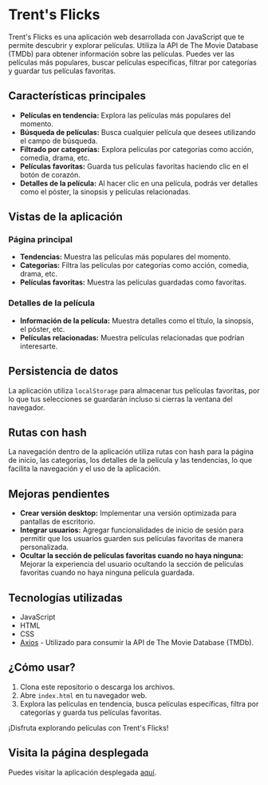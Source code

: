 # Trent's Flicks

Trent's Flicks es una aplicación web desarrollada con JavaScript que te permite descubrir y explorar películas. Utiliza la API de The Movie Database (TMDb) para obtener información sobre las películas. Puedes ver las películas más populares, buscar películas específicas, filtrar por categorías y guardar tus películas favoritas.

## Características principales

- **Películas en tendencia:** Explora las películas más populares del momento.
- **Búsqueda de películas:** Busca cualquier película que desees utilizando el campo de búsqueda.
- **Filtrado por categorías:** Explora películas por categorías como acción, comedia, drama, etc.
- **Películas favoritas:** Guarda tus películas favoritas haciendo clic en el botón de corazón.
- **Detalles de la película:** Al hacer clic en una película, podrás ver detalles como el póster, la sinopsis y películas relacionadas.

## Vistas de la aplicación

### Página principal
- **Tendencias:** Muestra las películas más populares del momento.
- **Categorías:** Filtra las películas por categorías como acción, comedia, drama, etc.
- **Películas favoritas:** Muestra las películas guardadas como favoritas.

### Detalles de la película
- **Información de la película:** Muestra detalles como el título, la sinopsis, el póster, etc.
- **Películas relacionadas:** Muestra películas relacionadas que podrían interesarte.

## Persistencia de datos

La aplicación utiliza `localStorage` para almacenar tus películas favoritas, por lo que tus selecciones se guardarán incluso si cierras la ventana del navegador.

## Rutas con hash

La navegación dentro de la aplicación utiliza rutas con hash para la página de inicio, las categorías, los detalles de la película y las tendencias, lo que facilita la navegación y el uso de la aplicación.

## Mejoras pendientes

- **Crear versión desktop:** Implementar una versión optimizada para pantallas de escritorio.
- **Integrar usuarios:** Agregar funcionalidades de inicio de sesión para permitir que los usuarios guarden sus películas favoritas de manera personalizada.
- **Ocultar la sección de películas favoritas cuando no haya ninguna:** Mejorar la experiencia del usuario ocultando la sección de películas favoritas cuando no haya ninguna película guardada.

## Tecnologías utilizadas

- JavaScript
- HTML
- CSS
- [Axios](https://github.com/axios/axios) - Utilizado para consumir la API de The Movie Database (TMDb).

## ¿Cómo usar?

1. Clona este repositorio o descarga los archivos.
2. Abre `index.html` en tu navegador web.
3. Explora las películas en tendencia, busca películas específicas, filtra por categorías y guarda tus películas favoritas.

¡Disfruta explorando películas con Trent's Flicks!

## Visita la página desplegada

Puedes visitar la aplicación desplegada [aquí](https://nicknamed19.github.io/trend-flicks/).


